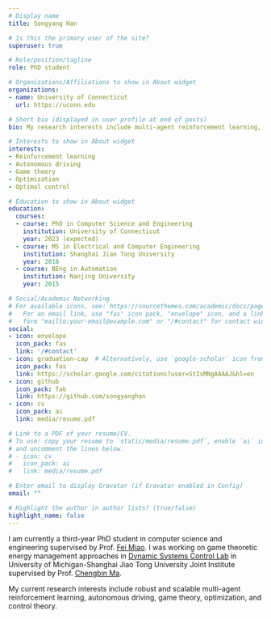 ```yaml
---
# Display name
title: Songyang Han

# Is this the primary user of the site?
superuser: true

# Role/position/tagline
role: PhD student

# Organizations/Affiliations to show in About widget
organizations:
- name: University of Connecticut
  url: https://uconn.edu

# Short bio (displayed in user profile at end of posts)
bio: My research interests include multi-agent reinforcement learning, connected autonomous vehicles.

# Interests to show in About widget
interests:
- Reinforcement learning
- Autonomous driving
- Game theory
- Optimization
- Optimal control

# Education to show in About widget
education:
  courses:
  - course: PhD in Computer Science and Engineering
    institution: University of Connecticut
    year: 2023 (expected)
  - course: MS in Electrical and Computer Engineering
    institution: Shanghai Jiao Tong University
    year: 2018
  - course: BEng in Automation
    institution: Nanjing University
    year: 2015

# Social/Academic Networking
# For available icons, see: https://sourcethemes.com/academic/docs/page-builder/#icons
#   For an email link, use "fas" icon pack, "envelope" icon, and a link in the
#   form "mailto:your-email@example.com" or "/#contact" for contact widget.
social:
- icon: envelope
  icon_pack: fas
  link: '/#contact'
- icon: graduation-cap  # Alternatively, use `google-scholar` icon from `ai` icon pack
  icon_pack: fas
  link: https://scholar.google.com/citations?user=StIsMNgAAAAJ&hl=en
- icon: github
  icon_pack: fab
  link: https://github.com/songyanghan
- icon: cv
  icon_pack: ai
  link: media/resume.pdf

# Link to a PDF of your resume/CV.
# To use: copy your resume to `static/media/resume.pdf`, enable `ai` icons in `params.toml`, 
# and uncomment the lines below.
# - icon: cv
#   icon_pack: ai
#   link: media/resume.pdf

# Enter email to display Gravatar (if Gravatar enabled in Config)
email: ""

# Highlight the author in author lists? (true/false)
highlight_name: false
---
```


I am currently a third-year PhD student in computer science and engineering supervised by Prof. [Fei Miao](http://feimiao.org). I was working on game theoretic energy management approaches in [Dynamic Systems Control Lab](https://sites.ji.sjtu.edu.cn/dsc/) in University of Michigan-Shanghai Jiao Tong University Joint Institute supervised by Prof. [Chengbin Ma](https://sites.ji.sjtu.edu.cn/dsc/professor/). 

My current research interests include robust and scalable multi-agent reinforcement learning, autonomous driving, game theory, optimization, and control theory.
